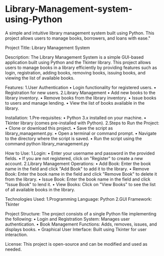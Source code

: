 # Library-Management-system-using-Python
A simple and intuitive library management system built using Python. This project allows users to manage books, borrowers, and loans with ease."

Project Title:
  Library Management System

Description:
  The Library Management System is a simple GUI-based application built using Python and the Tkinter library. This project allows users to manage books in a library efficiently by providing features such as       login, registration, adding books, removing books, issuing books, and viewing the list of available books.

Features:
  1.User Authentication
    •	Login functionality for registered users.
    •	Registration for new users.
  2.Library Management
    •	Add new books to the library inventory.
    •	Remove books from the library inventory.
    •	Issue books to users and manage lending.
    •	View the list of books available in the library.

Installation:
  1.Pre-requisites:
    •	Python 3.x installed on your machine.
    •	Tkinter library (comes pre-installed with Python).
  2.Steps to Run the Project:
    •	Clone or download this project.
    •	Save the script as library_management.py.
    •	Open a terminal or command prompt.
    •	Navigate to the directory where the script is saved.
    •	Run the script using the command
          python library_management.py

How to Use:
  1.Login:
    •	Enter your username and password in the provided fields.
    •	If you are not registered, click on "Register" to create a new account.
  2.Library Management Operations:
    •	Add Book: Enter the book name in the field and click "Add Book" to add it to the library.
    •	Remove Book: Enter the book name in the field and click "Remove Book" to delete it from the library.
    •	Issue Book: Enter the book name in the field and click "Issue Book" to lend it.
    •	View Books: Click on "View Books" to see the list of all available books in the library.

Technologies Used:
  1.Programming Language: Python
  2.GUI Framework: Tkinter

Project Structure:
The project consists of a single Python file implementing the following:
  •	Login and Registration System: Manages user authentication.
  •	Book Management Functions: Adds, removes, issues, and displays books.
  •	Graphical User Interface: Built using Tkinter for user interaction.

License:
  This project is open-source and can be modified and used as needed. 
 
 
